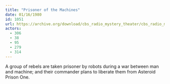 ```yaml
---
title: "Prisoner of the Machines"
date: 01/16/1980
id: 1051
url: https://archive.org/download/cbs_radio_mystery_theater/cbs_radio_mystery_theater-1051-1100.zip/cbs_radio_mystery_theater-1051-1100%2Fcbsrmt_1051_prisoner_of_the_machines.mp3
actors:
  - 306
  - 38
  - 95
  - 279
  - 314
---
```

A group of rebels are taken prisoner by robots during a war between man and machine; and their commander plans to liberate them from Asteroid Prison One.
